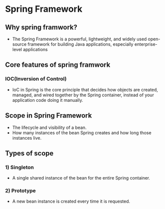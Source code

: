 # Spring Framework

## Why spring framwork?
- The Spring Framework is a powerful, lightweight, and widely used open-source framework for building Java applications, especially enterprise-level applications

## Core features of spring framwork

### IOC(Inversion of Control)
- IoC in Spring is the core principle that decides how objects are created, managed, and wired together by the Spring container, instead of your application code doing it manually.


## Scope in Spring Framework
- The lifecycle and visibility of a bean.
- How many instances of the bean Spring creates and how long those instances live.

## Types of scope

### 1) Singleton
- A single shared instance of the bean for the entire Spring container.

### 2) Prototype
- A new bean instance is created every time it is requested.
